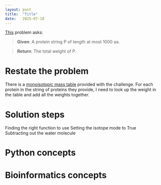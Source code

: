 ```yaml
---
layout: post
title:  "Title"
date:   2025-07-18
---
```


[This](https://rosalind.info/problems/prtm/) problem asks:

> **Given**: A protein string P of length at most 1000 aa.

> **Return**: The total weight of P.

<!--Break-->

# Restate the problem
There is a [monoisotopic mass table](https://rosalind.info/glossary/monoisotopic-mass-table/) provided with the challenge.
For each protein in the string of proteins they provide, I need to look up the weight in the table and add all the weights together.

# Solution steps
Finding the right function to use
Setting the isotope mode to True
Subtracting out the water molecule

# Python concepts

# Bioinformatics concepts


